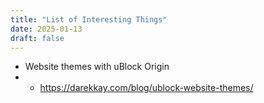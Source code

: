```yaml
---
title: "List of Interesting Things"
date: 2025-01-13
draft: false
---
```


- Website themes with uBlock Origin
- - https://darekkay.com/blog/ublock-website-themes/